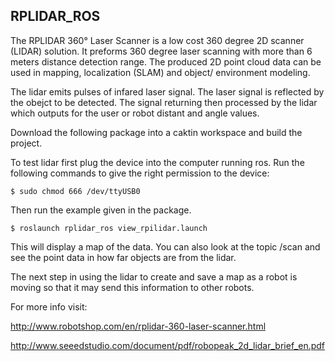 ## RPLIDAR_ROS

The RPLIDAR 360° Laser Scanner is a low cost 360 degree 2D scanner (LIDAR) solution. It preforms 360 degree laser scanning with more than 6 meters distance detection range. The produced 2D point cloud data can be used in mapping, localization (SLAM) and object/ environment modeling. 

The lidar emits pulses of infared laser signal. The laser signal is reflected by the obejct to be detected. The signal returning then processed by the lidar which outputs for the user or robot distant and angle values.

Download the following package into a caktin workspace and build the project.

To test lidar first plug the device into the computer running ros. Run the following commands to give the right permission to the device:
	
	$ sudo chmod 666 /dev/ttyUSB0

Then run the example given in the package.

	$ roslaunch rplidar_ros view_rpilidar.launch

This will display a map of the data. You can also look at the topic /scan and see the point data in how far objects are from the lidar.

The next step in using the lidar to create and save a map as a robot is moving so that it may send this information to other robots.

For more info visit: 

http://www.robotshop.com/en/rplidar-360-laser-scanner.html

http://www.seeedstudio.com/document/pdf/robopeak_2d_lidar_brief_en.pdf